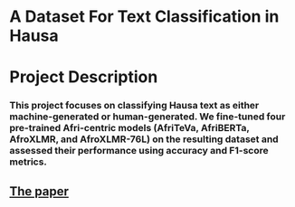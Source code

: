 # A Dataset For Text Classification in Hausa

# Project Description 

### This project focuses on classifying Hausa text as either machine-generated or human-generated. We fine-tuned four pre-trained Afri-centric models (AfriTeVa, AfriBERTa, AfroXLMR, and AfroXLMR-76L) on the resulting dataset and assessed their performance using accuracy and F1-score metrics.
 

## [The paper](https://arxiv.org/pdf/2503.13101)
